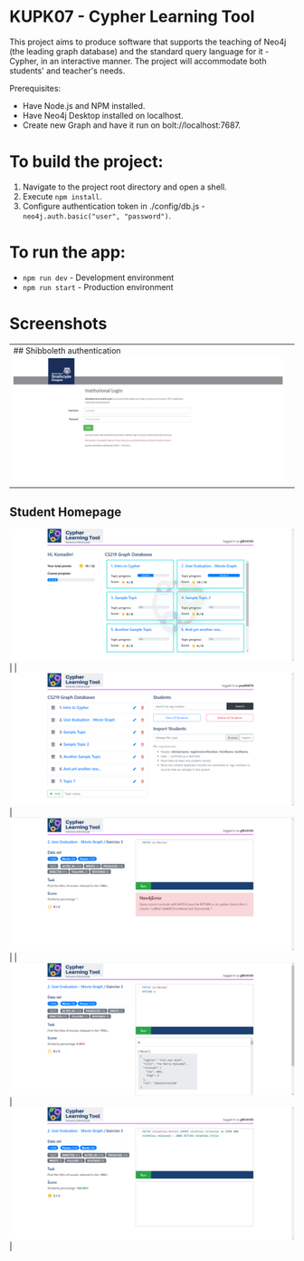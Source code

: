# KUPK07 - Cypher Learning Tool

This project aims to produce software that supports the teaching of Neo4j (the leading graph database) and the standard query language for it - Cypher, in an interactive manner. The project will accommodate both students' and teacher's needs.

Prerequisites:
*  Have Node.js and NPM installed.
*  Have Neo4j Desktop installed on localhost.
*  Create new Graph and have it run on bolt://localhost:7687.

# To build the project:

1.  Navigate to the project root directory and open a shell.
2.  Execute `npm install`.
2.  Configure authentication token in ./config/db.js - `neo4j.auth.basic("user", "password")`.
	
# To run the app:

*  `npm run dev` - Development environment
*  `npm run start` - Production environment

# Screenshots

| | |
|-|-|
| ## Shibboleth authentication 
<img src="public/img/1_log_in.png" alt="Shibboleth authentication"> |
## Student Homepage 
<img src="public/img/2_home_student.png" alt="Student Homepage"> |
| <img src="public/img/2_home_teacher.png" alt="Teacher Homepage"> | <img src="public/img/3_exercise_error.png" alt="Exercise Throws Error"> |
| <img src="public/img/4_exercise_result.png" alt="Exercise Returns Result"> | <img src="public/img/5_exercise.png" alt="Exercise"> |